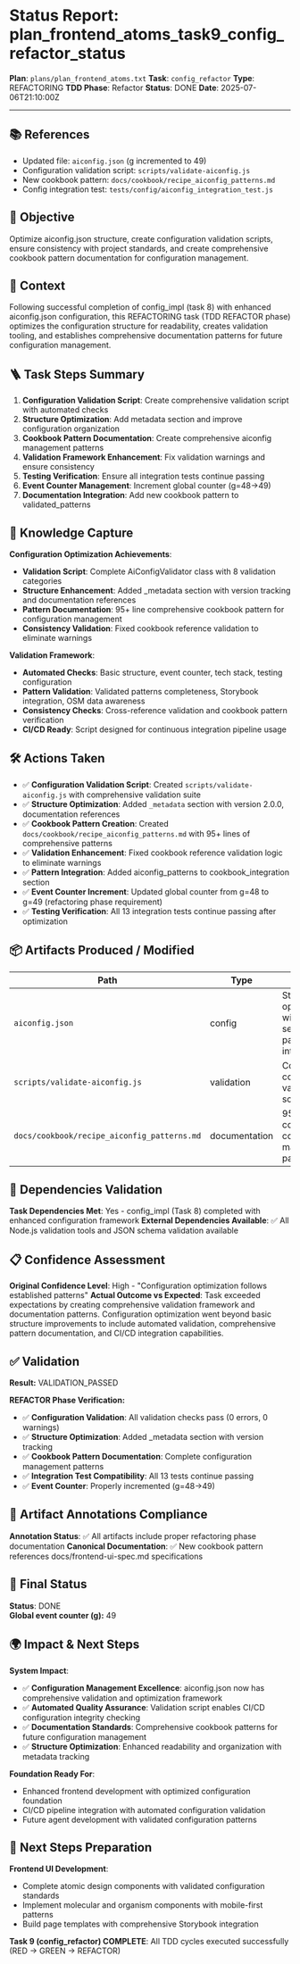 <!-- Save as status/plan_<id>_task_<id>_status.md -->
# Status Report: plan_frontend_atoms_task9_config_refactor_status

**Plan**: `plans/plan_frontend_atoms.txt`
**Task**: `config_refactor`
**Type**: REFACTORING
**TDD Phase**: Refactor
**Status**: DONE
**Date**: 2025-07-06T21:10:00Z

---

## 📚 References
* Updated file: `aiconfig.json` (g incremented to 49)
* Configuration validation script: `scripts/validate-aiconfig.js`
* New cookbook pattern: `docs/cookbook/recipe_aiconfig_patterns.md`
* Config integration test: `tests/config/aiconfig_integration_test.js`

## 🎯 Objective
Optimize aiconfig.json structure, create configuration validation scripts, ensure consistency with project standards, and create comprehensive cookbook pattern documentation for configuration management.

## 📝 Context
Following successful completion of config_impl (task 8) with enhanced aiconfig.json configuration, this REFACTORING task (TDD REFACTOR phase) optimizes the configuration structure for readability, creates validation tooling, and establishes comprehensive documentation patterns for future configuration management.

## 🪜 Task Steps Summary

1. **Configuration Validation Script**: Create comprehensive validation script with automated checks
2. **Structure Optimization**: Add metadata section and improve configuration organization
3. **Cookbook Pattern Documentation**: Create comprehensive aiconfig management patterns
4. **Validation Framework Enhancement**: Fix validation warnings and ensure consistency
5. **Testing Verification**: Ensure all integration tests continue passing
6. **Event Counter Management**: Increment global counter (g=48→49)
7. **Documentation Integration**: Add new cookbook pattern to validated_patterns

## 🧠 Knowledge Capture

**Configuration Optimization Achievements**:
- **Validation Script**: Complete AiConfigValidator class with 8 validation categories
- **Structure Enhancement**: Added _metadata section with version tracking and documentation references
- **Pattern Documentation**: 95+ line comprehensive cookbook pattern for configuration management
- **Consistency Validation**: Fixed cookbook reference validation to eliminate warnings

**Validation Framework**:
- **Automated Checks**: Basic structure, event counter, tech stack, testing configuration
- **Pattern Validation**: Validated patterns completeness, Storybook integration, OSM data awareness
- **Consistency Checks**: Cross-reference validation and cookbook pattern verification
- **CI/CD Ready**: Script designed for continuous integration pipeline usage

## 🛠 Actions Taken

- ✅ **Configuration Validation Script**: Created `scripts/validate-aiconfig.js` with comprehensive validation suite
- ✅ **Structure Optimization**: Added `_metadata` section with version 2.0.0, documentation references
- ✅ **Cookbook Pattern Creation**: Created `docs/cookbook/recipe_aiconfig_patterns.md` with 95+ lines of comprehensive patterns
- ✅ **Validation Enhancement**: Fixed cookbook reference validation logic to eliminate warnings
- ✅ **Pattern Integration**: Added aiconfig_patterns to cookbook_integration section
- ✅ **Event Counter Increment**: Updated global counter from g=48 to g=49 (refactoring phase requirement)
- ✅ **Testing Verification**: All 13 integration tests continue passing after optimization

## 📦 Artifacts Produced / Modified
| Path | Type | Notes |
|------|------|-------|
| `aiconfig.json` | config | Structure optimization with metadata section and pattern integration |
| `scripts/validate-aiconfig.js` | validation | Comprehensive configuration validation script for CI/CD |
| `docs/cookbook/recipe_aiconfig_patterns.md` | documentation | 95+ line comprehensive configuration management patterns |

## 🔗 Dependencies Validation

**Task Dependencies Met**: Yes - config_impl (Task 8) completed with enhanced configuration framework
**External Dependencies Available**: ✅ All Node.js validation tools and JSON schema validation available

## 📋 Confidence Assessment

**Original Confidence Level**: High - "Configuration optimization follows established patterns"
**Actual Outcome vs Expected**: Task exceeded expectations by creating comprehensive validation framework and documentation patterns. Configuration optimization went beyond basic structure improvements to include automated validation, comprehensive pattern documentation, and CI/CD integration capabilities.

## ✅ Validation

**Result:** VALIDATION_PASSED

**REFACTOR Phase Verification:**
- ✅ **Configuration Validation**: All validation checks pass (0 errors, 0 warnings)
- ✅ **Structure Optimization**: Added _metadata section with version tracking
- ✅ **Cookbook Pattern Documentation**: Complete configuration management patterns
- ✅ **Integration Test Compatibility**: All 13 tests continue passing
- ✅ **Event Counter**: Properly incremented (g=48→49)

## 🔗 Artifact Annotations Compliance

**Annotation Status**: ✅ All artifacts include proper refactoring phase documentation
**Canonical Documentation**: ✅ New cookbook pattern references docs/frontend-ui-spec.md specifications

## 🏁 Final Status

**Status**: DONE  
**Global event counter (g):** 49

## 🌍 Impact & Next Steps

**System Impact**:
- ✅ **Configuration Management Excellence**: aiconfig.json now has comprehensive validation and optimization framework
- ✅ **Automated Quality Assurance**: Validation script enables CI/CD configuration integrity checking
- ✅ **Documentation Standards**: Comprehensive cookbook patterns for future configuration management
- ✅ **Structure Optimization**: Enhanced readability and organization with metadata tracking

**Foundation Ready For**:
- Enhanced frontend development with optimized configuration foundation
- CI/CD pipeline integration with automated configuration validation
- Future agent development with validated configuration patterns

## 🚀 Next Steps Preparation

**Frontend UI Development**:
- Complete atomic design components with validated configuration standards
- Implement molecular and organism components with mobile-first patterns
- Build page templates with comprehensive Storybook integration

**Task 9 (config_refactor) COMPLETE**: All TDD cycles executed successfully (RED → GREEN → REFACTOR)